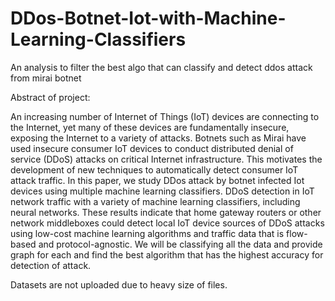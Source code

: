 # DDos-Botnet-Iot-with-Machine-Learning-Classifiers
An analysis to filter the best algo that can classify and detect ddos attack from mirai botnet

Abstract of project: 

An increasing number of Internet of Things (IoT) devices are connecting to the Internet, yet many of these devices are fundamentally insecure, exposing the Internet to a variety of attacks.
Botnets such as Mirai have used insecure consumer IoT devices to conduct distributed denial of service (DDoS) attacks on critical Internet infrastructure. This motivates the development of new techniques to automatically detect consumer IoT attack traffic. In this paper, we study DDos attack by botnet infected Iot devices using multiple machine learning classifiers.
DDoS detection in IoT network traffic with a variety of machine learning classifiers, including neural networks. These results indicate that home gateway routers or other network middleboxes could detect local IoT device sources of DDoS attacks using low-cost machine learning algorithms and traffic data that is flow-based and protocol-agnostic. We will be classifying all the data and provide graph for each and find the best algorithm that has the highest accuracy for detection of attack.

Datasets are not uploaded due to heavy size of files.
